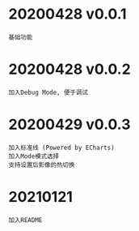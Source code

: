 # 20200428 v0.0.1

    基础功能

# 20200428 v0.0.2

    加入Debug Mode, 便于调试

# 20200429 v0.0.3

    加入标准线 (Powered by ECharts)
    加入Mode模式选择
    支持设置后影像的热切换

# 20210121

    加入README